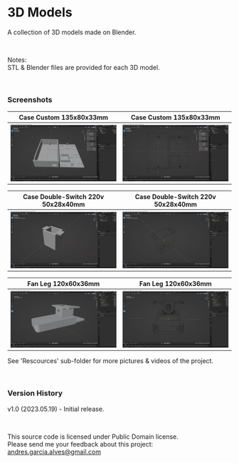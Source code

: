 # 3D Models

A collection of 3D models made on Blender.

&nbsp;

Notes:  
STL & Blender files are provided for each 3D model.

&nbsp;

### Screenshots

| Case Custom 135x80x33mm                                  | Case Custom 135x80x33mm                                  |
|----------------------------------------------------------|----------------------------------------------------------|
| ![](Resources/01-case-custom-135x80x33mm-1.jpg)          | ![](Resources/01-case-custom-135x80x33mm-2.jpg)          |

| Case Double-Switch 220v 50x28x40mm                       | Case Double-Switch 220v 50x28x40mm                       |
|----------------------------------------------------------|----------------------------------------------------------|
| ![](Resources/02-case-double-switch-50x28x40mm-1.jpg)    | ![](Resources/02-case-double-switch-50x28x40mm-2.jpg)    |

| Fan Leg 120x60x36mm                                      | Fan Leg 120x60x36mm                                      |
|----------------------------------------------------------|----------------------------------------------------------|
| ![](Resources/03-fan-leg-120x60x36mm-1.jpg)              | ![](Resources/03-fan-leg-120x60x36mm-2.jpg)              |

See 'Rescources' sub-folder for more pictures & videos of the project.

&nbsp;

### Version History

v1.0 (2023.05.19) - Initial release.  

&nbsp;

This source code is licensed under Public Domain license.  
Please send me your feedback about this project: andres.garcia.alves@gmail.com
